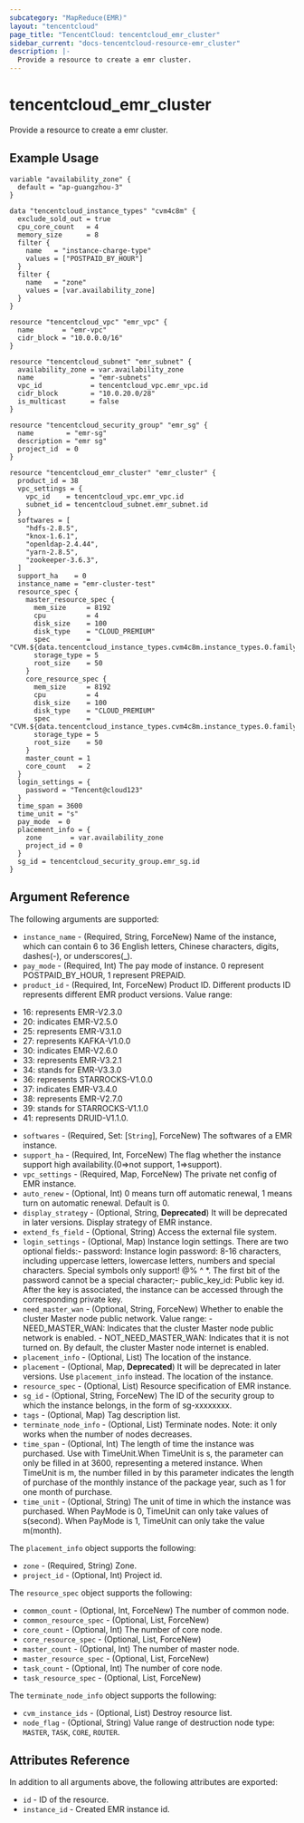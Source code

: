 ```yaml
---
subcategory: "MapReduce(EMR)"
layout: "tencentcloud"
page_title: "TencentCloud: tencentcloud_emr_cluster"
sidebar_current: "docs-tencentcloud-resource-emr_cluster"
description: |-
  Provide a resource to create a emr cluster.
---
```


# tencentcloud_emr_cluster

Provide a resource to create a emr cluster.

## Example Usage

```hcl
variable "availability_zone" {
  default = "ap-guangzhou-3"
}

data "tencentcloud_instance_types" "cvm4c8m" {
  exclude_sold_out = true
  cpu_core_count   = 4
  memory_size      = 8
  filter {
    name   = "instance-charge-type"
    values = ["POSTPAID_BY_HOUR"]
  }
  filter {
    name   = "zone"
    values = [var.availability_zone]
  }
}

resource "tencentcloud_vpc" "emr_vpc" {
  name       = "emr-vpc"
  cidr_block = "10.0.0.0/16"
}

resource "tencentcloud_subnet" "emr_subnet" {
  availability_zone = var.availability_zone
  name              = "emr-subnets"
  vpc_id            = tencentcloud_vpc.emr_vpc.id
  cidr_block        = "10.0.20.0/28"
  is_multicast      = false
}

resource "tencentcloud_security_group" "emr_sg" {
  name        = "emr-sg"
  description = "emr sg"
  project_id  = 0
}

resource "tencentcloud_emr_cluster" "emr_cluster" {
  product_id = 38
  vpc_settings = {
    vpc_id    = tencentcloud_vpc.emr_vpc.id
    subnet_id = tencentcloud_subnet.emr_subnet.id
  }
  softwares = [
    "hdfs-2.8.5",
    "knox-1.6.1",
    "openldap-2.4.44",
    "yarn-2.8.5",
    "zookeeper-3.6.3",
  ]
  support_ha    = 0
  instance_name = "emr-cluster-test"
  resource_spec {
    master_resource_spec {
      mem_size     = 8192
      cpu          = 4
      disk_size    = 100
      disk_type    = "CLOUD_PREMIUM"
      spec         = "CVM.${data.tencentcloud_instance_types.cvm4c8m.instance_types.0.family}"
      storage_type = 5
      root_size    = 50
    }
    core_resource_spec {
      mem_size     = 8192
      cpu          = 4
      disk_size    = 100
      disk_type    = "CLOUD_PREMIUM"
      spec         = "CVM.${data.tencentcloud_instance_types.cvm4c8m.instance_types.0.family}"
      storage_type = 5
      root_size    = 50
    }
    master_count = 1
    core_count   = 2
  }
  login_settings = {
    password = "Tencent@cloud123"
  }
  time_span = 3600
  time_unit = "s"
  pay_mode  = 0
  placement_info = {
    zone       = var.availability_zone
    project_id = 0
  }
  sg_id = tencentcloud_security_group.emr_sg.id
}
```

## Argument Reference

The following arguments are supported:

* `instance_name` - (Required, String, ForceNew) Name of the instance, which can contain 6 to 36 English letters, Chinese characters, digits, dashes(-), or underscores(_).
* `pay_mode` - (Required, Int) The pay mode of instance. 0 represent POSTPAID_BY_HOUR, 1 represent PREPAID.
* `product_id` - (Required, Int, ForceNew) Product ID. Different products ID represents different EMR product versions. Value range:
- 16: represents EMR-V2.3.0
- 20: indicates EMR-V2.5.0
- 25: represents EMR-V3.1.0
- 27: represents KAFKA-V1.0.0
- 30: indicates EMR-V2.6.0
- 33: represents EMR-V3.2.1
- 34: stands for EMR-V3.3.0
- 36: represents STARROCKS-V1.0.0
- 37: indicates EMR-V3.4.0
- 38: represents EMR-V2.7.0
- 39: stands for STARROCKS-V1.1.0
- 41: represents DRUID-V1.1.0.
* `softwares` - (Required, Set: [`String`], ForceNew) The softwares of a EMR instance.
* `support_ha` - (Required, Int, ForceNew) The flag whether the instance support high availability.(0=>not support, 1=>support).
* `vpc_settings` - (Required, Map, ForceNew) The private net config of EMR instance.
* `auto_renew` - (Optional, Int) 0 means turn off automatic renewal, 1 means turn on automatic renewal. Default is 0.
* `display_strategy` - (Optional, String, **Deprecated**) It will be deprecated in later versions. Display strategy of EMR instance.
* `extend_fs_field` - (Optional, String) Access the external file system.
* `login_settings` - (Optional, Map) Instance login settings. There are two optional fields:- password: Instance login password: 8-16 characters, including uppercase letters, lowercase letters, numbers and special characters. Special symbols only support! @% ^ *. The first bit of the password cannot be a special character;- public_key_id: Public key id. After the key is associated, the instance can be accessed through the corresponding private key.
* `need_master_wan` - (Optional, String, ForceNew) Whether to enable the cluster Master node public network. Value range:
				- NEED_MASTER_WAN: Indicates that the cluster Master node public network is enabled.
				- NOT_NEED_MASTER_WAN: Indicates that it is not turned on.
				By default, the cluster Master node internet is enabled.
* `placement_info` - (Optional, List) The location of the instance.
* `placement` - (Optional, Map, **Deprecated**) It will be deprecated in later versions. Use `placement_info` instead. The location of the instance.
* `resource_spec` - (Optional, List) Resource specification of EMR instance.
* `sg_id` - (Optional, String, ForceNew) The ID of the security group to which the instance belongs, in the form of sg-xxxxxxxx.
* `tags` - (Optional, Map) Tag description list.
* `terminate_node_info` - (Optional, List) Terminate nodes. Note: it only works when the number of nodes decreases.
* `time_span` - (Optional, Int) The length of time the instance was purchased. Use with TimeUnit.When TimeUnit is s, the parameter can only be filled in at 3600, representing a metered instance.
When TimeUnit is m, the number filled in by this parameter indicates the length of purchase of the monthly instance of the package year, such as 1 for one month of purchase.
* `time_unit` - (Optional, String) The unit of time in which the instance was purchased. When PayMode is 0, TimeUnit can only take values of s(second). When PayMode is 1, TimeUnit can only take the value m(month).

The `placement_info` object supports the following:

* `zone` - (Required, String) Zone.
* `project_id` - (Optional, Int) Project id.

The `resource_spec` object supports the following:

* `common_count` - (Optional, Int, ForceNew) The number of common node.
* `common_resource_spec` - (Optional, List, ForceNew) 
* `core_count` - (Optional, Int) The number of core node.
* `core_resource_spec` - (Optional, List, ForceNew) 
* `master_count` - (Optional, Int) The number of master node.
* `master_resource_spec` - (Optional, List, ForceNew) 
* `task_count` - (Optional, Int) The number of core node.
* `task_resource_spec` - (Optional, List, ForceNew) 

The `terminate_node_info` object supports the following:

* `cvm_instance_ids` - (Optional, List) Destroy resource list.
* `node_flag` - (Optional, String) Value range of destruction node type: `MASTER`, `TASK`, `CORE`, `ROUTER`.

## Attributes Reference

In addition to all arguments above, the following attributes are exported:

* `id` - ID of the resource.
* `instance_id` - Created EMR instance id.


